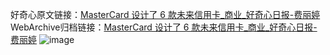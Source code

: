 好奇心原文链接：[MasterCard 设计了 6 款未来信用卡_商业_好奇心日报-费丽婷](https://www.qdaily.com/articles/6948.html)
WebArchive归档链接：[MasterCard 设计了 6 款未来信用卡_商业_好奇心日报-费丽婷](http://web.archive.org/web/20190623171528/https://www.qdaily.com/articles/6948.html)
![image](http://ww3.sinaimg.cn/large/007d5XDply1g3wb9tn9ndj30u02rs7wh)